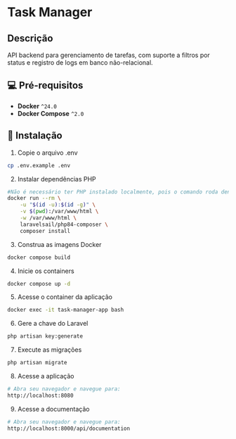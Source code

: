 # Task Manager

## Descrição
API backend para gerenciamento de tarefas, com suporte a filtros por status e registro de logs em banco não-relacional.

## 💻 Pré-requisitos
* **Docker** `^24.0`
* **Docker Compose** `^2.0`

## 🐋 Instalação

1. Copie o arquivo .env
```bash
cp .env.example .env
```

2. Instalar dependências PHP
```bash
#Não é necessário ter PHP instalado localmente, pois o comando roda dentro de um container Docker.
docker run --rm \
    -u "$(id -u):$(id -g)" \
    -v $(pwd):/var/www/html \
    -w /var/www/html \
    laravelsail/php84-composer \
    composer install
```

3. Construa as imagens Docker
```bash
docker compose build
```

4. Inicie os containers
```bash
docker compose up -d
```

5. Acesse o container da aplicação
```bash
docker exec -it task-manager-app bash
```

6. Gere a chave do Laravel
```bash
php artisan key:generate
```

7. Execute as migrações
```bash
php artisan migrate
```

8. Acesse a aplicação
```bash
# Abra seu navegador e navegue para:
http://localhost:8080
```

9. Acesse a documentação
```bash
# Abra seu navegador e navegue para:
http://localhost:8000/api/documentation
```